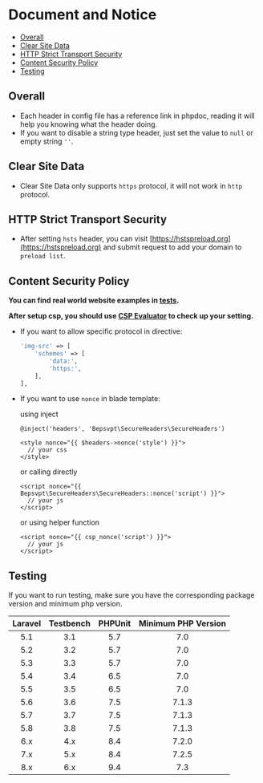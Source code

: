 # Document and Notice

* [Overall](#overall)
* [Clear Site Data](#clear-site-data)
* [HTTP Strict Transport Security](#http-strict-transport-security)
* [Content Security Policy](#content-security-policy)
* [Testing](#testing)

## Overall

* Each header in config file has a reference link in phpdoc, reading it will help you knowing what the header doing.
* If you want to disable a string type header, just set the value to `null` or empty string `''`.

## Clear Site Data

* Clear Site Data only supports `https` protocol, it will not work in `http` protocol.

## HTTP Strict Transport Security

* After setting `hsts` header, you can visit [https://hstspreload.org](https://hstspreload.org) and submit request to add your domain to `preload list`.

## Content Security Policy

**You can find real world website examples in [tests](https://github.com/bepsvpt/secure-headers/blob/6.0.0/tests/Builders/ContentSecurityPolicyBuilderTest.php#L241-L945).**

**After setup csp, you should use [CSP Evaluator](https://csp-evaluator.withgoogle.com) to check up your setting.**

* If you want to allow specific protocol in directive:
    ```php
    'img-src' => [
        'schemes' => [
            'data:',
            'https:',
        ],
    ],
    ```

* If you want to use `nonce` in blade template:

    using inject
    ```blade
    @inject('headers', 'Bepsvpt\SecureHeaders\SecureHeaders')

    <style nonce="{{ $headers->nonce('style') }}">
      // your css
    </style>
    ```

    or calling directly
    ```blade
    <script nonce="{{ Bepsvpt\SecureHeaders\SecureHeaders::nonce('script') }}">
      // your js
    </script>
    ```
  
    or using helper function
    ```blade
    <script nonce="{{ csp_nonce('script') }}">
      // your js
    </script>
    ```

## Testing

If you want to run testing, make sure you have the corresponding package version and minimum php version.

| Laravel | Testbench | PHPUnit | Minimum PHP Version |
|:-------:|:---------:|:-------:|:-------------------:|
|   5.1   |    3.1    |   5.7   |         7.0         |
|   5.2   |    3.2    |   5.7   |         7.0         |
|   5.3   |    3.3    |   5.7   |         7.0         |
|   5.4   |    3.4    |   6.5   |         7.0         |
|   5.5   |    3.5    |   6.5   |         7.0         |
|   5.6   |    3.6    |   7.5   |        7.1.3        |
|   5.7   |    3.7    |   7.5   |        7.1.3        |
|   5.8   |    3.8    |   7.5   |        7.1.3        |
|   6.x   |    4.x    |   8.4   |        7.2.0        |
|   7.x   |    5.x    |   8.4   |        7.2.5        |
|   8.x   |    6.x    |   9.4   |         7.3         |
